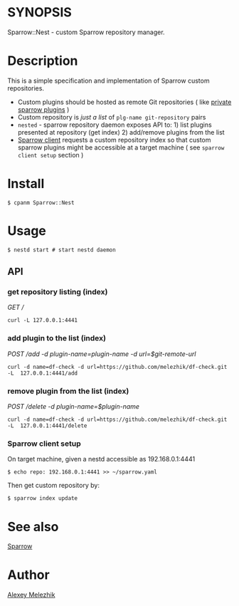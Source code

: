# SYNOPSIS

Sparrow::Nest - custom Sparrow repository manager.

# Description

This is a simple specification and implementation of Sparrow custom repositories.

* Custom plugins should be hosted as remote Git repositories ( like  [private sparrow plugins](https://github.com/melezhik/sparrow#private-plugins)  )
* Custom repository is _just a list_ of `plg-name git-repository` pairs 
* `nested` - sparrow repository daemon exposes API to: 1) list plugins presented at repository (get index) 2) add/remove plugins from the list 
* [Sparrow client](https://github.com/melezhik/sparrow#sparrow-client) requests a custom repository index so that
custom sparrow plugins might be accessible at a target machine ( see `sparrow client setup` section )

# Install

    $ cpanm Sparrow::Nest

# Usage

    $ nestd start # start nestd daemon

## API 

### get repository listing (index)

*GET /*

    curl -L 127.0.0.1:4441

### add plugin to the list (index)

*POST /add -d plugin-name=plugin-name -d url=$git-remote-url*

    curl -d name=df-check -d url=https://github.com/melezhik/df-check.git  -L  127.0.0.1:4441/add

### remove plugin from the list (index)

*POST /delete -d plugin-name=$plugin-name*

    curl -d name=df-check -d url=https://github.com/melezhik/df-check.git  -L  127.0.0.1:4441/delete

### Sparrow client setup

On target machine, given a nestd accessible as 192.168.0.1:4441

    $ echo repo: 192.168.0.1:4441 >> ~/sparrow.yaml 

Then get custom repository by:

    $ sparrow index update 

# See also

[Sparrow](https://github.com/melezhik/sparrow)

# Author

[Alexey Melezhik](mailto:melezhik@gmail.com)
